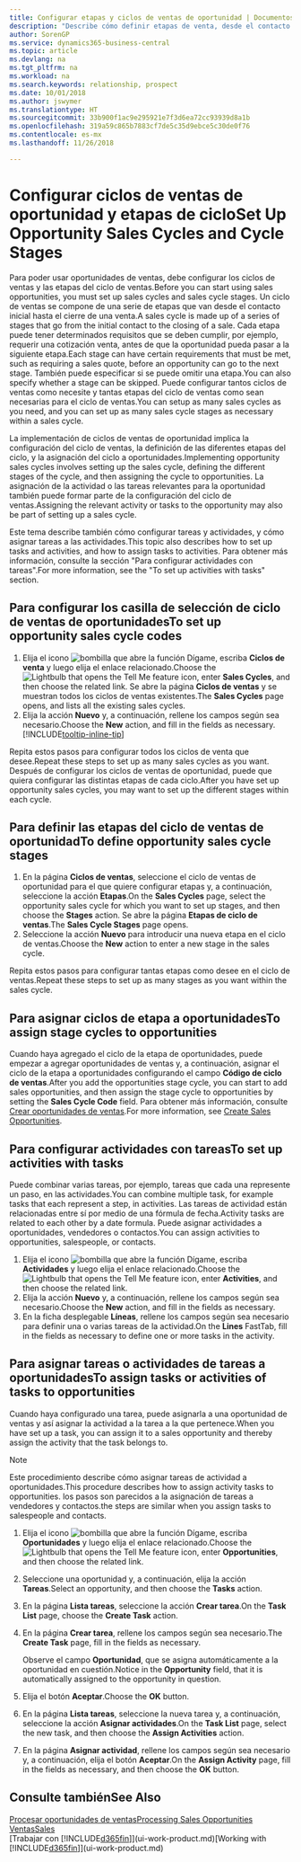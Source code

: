 ```yaml
---
title: Configurar etapas y ciclos de ventas de oportunidad | Documentos de Microsoft
description: "Describe cómo definir etapas de venta, desde el contacto inicial hasta el cierre, para crear un ciclo de venta y asignarlo a las oportunidades en Business Central."
author: SorenGP
ms.service: dynamics365-business-central
ms.topic: article
ms.devlang: na
ms.tgt_pltfrm: na
ms.workload: na
ms.search.keywords: relationship, prospect
ms.date: 10/01/2018
ms.author: jswymer
ms.translationtype: HT
ms.sourcegitcommit: 33b900f1ac9e295921e7f3d6ea72cc93939d8a1b
ms.openlocfilehash: 319a59c865b7883cf7de5c35d9ebce5c30de0f76
ms.contentlocale: es-mx
ms.lasthandoff: 11/26/2018

---
```

# <a name="set-up-opportunity-sales-cycles-and-cycle-stages"></a><span data-ttu-id="9f538-103">Configurar ciclos de ventas de oportunidad y etapas de ciclo</span><span class="sxs-lookup"><span data-stu-id="9f538-103">Set Up Opportunity Sales Cycles and Cycle Stages</span></span>
<span data-ttu-id="9f538-104">Para poder usar oportunidades de ventas, debe configurar los ciclos de ventas y las etapas del ciclo de ventas.</span><span class="sxs-lookup"><span data-stu-id="9f538-104">Before you can start using sales opportunities, you must set up sales cycles and sales cycle stages.</span></span> <span data-ttu-id="9f538-105">Un ciclo de ventas se compone de una serie de etapas que van desde el contacto inicial hasta el cierre de una venta.</span><span class="sxs-lookup"><span data-stu-id="9f538-105">A sales cycle is made up of a series of stages that go from the initial contact to the closing of a sale.</span></span> <span data-ttu-id="9f538-106">Cada etapa puede tener determinados requisitos que se deben cumplir, por ejemplo, requerir una cotización venta, antes de que la oportunidad pueda pasar a la siguiente etapa.</span><span class="sxs-lookup"><span data-stu-id="9f538-106">Each stage can have certain requirements that must be met, such as requiring a sales quote, before an opportunity can go to the next stage.</span></span> <span data-ttu-id="9f538-107">También puede especificar si se puede omitir una etapa.</span><span class="sxs-lookup"><span data-stu-id="9f538-107">You can also specify whether a stage can be skipped.</span></span> <span data-ttu-id="9f538-108">Puede configurar tantos ciclos de ventas como necesite y tantas etapas del ciclo de ventas como sean necesarias para el ciclo de ventas.</span><span class="sxs-lookup"><span data-stu-id="9f538-108">You can setup as many sales cycles as you need, and you can set up as many sales cycle stages as necessary within a sales cycle.</span></span>

<span data-ttu-id="9f538-109">La implementación de ciclos de ventas de oportunidad implica la configuración del ciclo de ventas, la definición de las diferentes etapas del ciclo, y la asignación del ciclo a oportunidades.</span><span class="sxs-lookup"><span data-stu-id="9f538-109">Implementing opportunity sales cycles involves setting up the sales cycle, defining the different stages of the cycle, and then assigning the cycle to opportunities.</span></span> <span data-ttu-id="9f538-110">La asignación de la actividad o las tareas relevantes para la oportunidad también puede formar parte de la configuración del ciclo de ventas.</span><span class="sxs-lookup"><span data-stu-id="9f538-110">Assigning the relevant activity or tasks to the opportunity may also be part of setting up a sales cycle.</span></span>

<span data-ttu-id="9f538-111">Este tema describe también cómo configurar tareas y actividades, y cómo asignar tareas a las actividades.</span><span class="sxs-lookup"><span data-stu-id="9f538-111">This topic also describes how to set up tasks and activities, and how to assign tasks to activities.</span></span> <span data-ttu-id="9f538-112">Para obtener más información, consulte la sección "Para configurar actividades con tareas".</span><span class="sxs-lookup"><span data-stu-id="9f538-112">For more information, see the "To set up activities with tasks" section.</span></span>

## <a name="to-set-up-opportunity-sales-cycle-codes"></a><span data-ttu-id="9f538-113">Para configurar los casilla de selección de ciclo de ventas de oportunidades</span><span class="sxs-lookup"><span data-stu-id="9f538-113">To set up opportunity sales cycle codes</span></span>
1. <span data-ttu-id="9f538-114">Elija el icono ![bombilla que abre la función Dígame](media/ui-search/search_small.png "Dígame que desea hacer"), escriba **Ciclos de venta** y luego elija el enlace relacionado.</span><span class="sxs-lookup"><span data-stu-id="9f538-114">Choose the ![Lightbulb that opens the Tell Me feature](media/ui-search/search_small.png "Tell me what you want to do") icon, enter **Sales Cycles**, and then choose the related link.</span></span> <span data-ttu-id="9f538-115">Se abre la página **Ciclos de ventas** y se muestran todos los ciclos de ventas existentes.</span><span class="sxs-lookup"><span data-stu-id="9f538-115">The **Sales Cycles** page opens, and lists all the existing sales cycles.</span></span>
2. <span data-ttu-id="9f538-116">Elija la acción **Nuevo** y, a continuación, rellene los campos según sea necesario.</span><span class="sxs-lookup"><span data-stu-id="9f538-116">Choose the **New** action, and fill in the fields as necessary.</span></span> [!INCLUDE[tooltip-inline-tip](includes/tooltip-inline-tip_md.md)]

<span data-ttu-id="9f538-117">Repita estos pasos para configurar todos los ciclos de venta que desee.</span><span class="sxs-lookup"><span data-stu-id="9f538-117">Repeat these steps to set up as many sales cycles as you want.</span></span> <span data-ttu-id="9f538-118">Después de configurar los ciclos de ventas de oportunidad, puede que quiera configurar las distintas etapas de cada ciclo.</span><span class="sxs-lookup"><span data-stu-id="9f538-118">After you have set up opportunity sales cycles, you may want to set up the different stages within each cycle.</span></span>

## <a name="to-define-opportunity-sales-cycle-stages"></a><span data-ttu-id="9f538-119">Para definir las etapas del ciclo de ventas de oportunidad</span><span class="sxs-lookup"><span data-stu-id="9f538-119">To define opportunity sales cycle stages</span></span>
1. <span data-ttu-id="9f538-120">En la página **Ciclos de ventas**, seleccione el ciclo de ventas de oportunidad para el que quiere configurar etapas y, a continuación, seleccione la acción **Etapas**.</span><span class="sxs-lookup"><span data-stu-id="9f538-120">On the **Sales Cycles** page, select the opportunity sales cycle for which you want to set up stages, and then choose the **Stages** action.</span></span> <span data-ttu-id="9f538-121">Se abre la página **Etapas de ciclo de ventas**.</span><span class="sxs-lookup"><span data-stu-id="9f538-121">The **Sales Cycle Stages** page opens.</span></span>
2. <span data-ttu-id="9f538-122">Seleccione la acción **Nuevo** para introducir una nueva etapa en el ciclo de ventas.</span><span class="sxs-lookup"><span data-stu-id="9f538-122">Choose the **New** action to enter a new stage in the sales cycle.</span></span>

<span data-ttu-id="9f538-123">Repita estos pasos para configurar tantas etapas como desee en el ciclo de ventas.</span><span class="sxs-lookup"><span data-stu-id="9f538-123">Repeat these steps to set up as many stages as you want within the sales cycle.</span></span>

## <a name="to-assign-stage-cycles-to-opportunities"></a><span data-ttu-id="9f538-124">Para asignar ciclos de etapa a oportunidades</span><span class="sxs-lookup"><span data-stu-id="9f538-124">To assign stage cycles to opportunities</span></span>
<span data-ttu-id="9f538-125">Cuando haya agregado el ciclo de la etapa de oportunidades, puede empezar a agregar oportunidades de ventas y, a continuación, asignar el ciclo de la etapa a oportunidades configurando el campo **Código de ciclo de ventas**.</span><span class="sxs-lookup"><span data-stu-id="9f538-125">After you add the opportunities stage cycle, you can start to add sales opportunities, and then assign the stage cycle to opportunities by setting the **Sales Cycle Code** field.</span></span> <span data-ttu-id="9f538-126">Para obtener más información, consulte [Crear oportunidades de ventas](marketing-how-create-opportunities.md).</span><span class="sxs-lookup"><span data-stu-id="9f538-126">For more information, see [Create Sales Opportunities](marketing-how-create-opportunities.md).</span></span>

## <a name="to-set-up-activities-with-tasks"></a><span data-ttu-id="9f538-127">Para configurar actividades con tareas</span><span class="sxs-lookup"><span data-stu-id="9f538-127">To set up activities with tasks</span></span>
<span data-ttu-id="9f538-128">Puede combinar varias tareas, por ejemplo, tareas que cada una represente un paso, en las actividades.</span><span class="sxs-lookup"><span data-stu-id="9f538-128">You can combine multiple task, for example tasks that each represent a step, in activities.</span></span> <span data-ttu-id="9f538-129">Las tareas de actividad están relacionadas entre sí por medio de una fórmula de fecha.</span><span class="sxs-lookup"><span data-stu-id="9f538-129">Activity tasks are related to each other by a date formula.</span></span> <span data-ttu-id="9f538-130">Puede asignar actividades a oportunidades, vendedores o contactos.</span><span class="sxs-lookup"><span data-stu-id="9f538-130">You can assign activities to opportunities, salespeople, or contacts.</span></span>

1. <span data-ttu-id="9f538-131">Elija el icono ![bombilla que abre la función Dígame](media/ui-search/search_small.png "Dígame que desea hacer"), escriba **Actividades** y luego elija el enlace relacionado.</span><span class="sxs-lookup"><span data-stu-id="9f538-131">Choose the ![Lightbulb that opens the Tell Me feature](media/ui-search/search_small.png "Tell me what you want to do") icon, enter **Activities**, and then choose the related link.</span></span>
2. <span data-ttu-id="9f538-132">Elija la acción **Nuevo** y, a continuación, rellene los campos según sea necesario.</span><span class="sxs-lookup"><span data-stu-id="9f538-132">Choose the **New** action, and fill in the fields as necessary.</span></span>
3. <span data-ttu-id="9f538-133">En la ficha desplegable **Líneas**, rellene los campos según sea necesario para definir una o varias tareas de la actividad.</span><span class="sxs-lookup"><span data-stu-id="9f538-133">On the **Lines** FastTab, fill in the fields as necessary to define one or more tasks in the activity.</span></span>

## <a name="to-assign-tasks-or-activities-of-tasks-to-opportunities"></a><span data-ttu-id="9f538-134">Para asignar tareas o actividades de tareas a oportunidades</span><span class="sxs-lookup"><span data-stu-id="9f538-134">To assign tasks or activities of tasks to opportunities</span></span>
<span data-ttu-id="9f538-135">Cuando haya configurado una tarea, puede asignarla a una oportunidad de ventas y así asignar la actividad a la tarea a la que pertenece.</span><span class="sxs-lookup"><span data-stu-id="9f538-135">When you have set up a task, you can assign it to a sales opportunity and thereby assign the activity that the task belongs to.</span></span>

> [!NOTE]  
>   <span data-ttu-id="9f538-136">Este procedimiento describe cómo asignar tareas de actividad a oportunidades.</span><span class="sxs-lookup"><span data-stu-id="9f538-136">This procedure describes how to assign activity tasks to opportunities.</span></span> <span data-ttu-id="9f538-137">los pasos son parecidos a la asignación de tareas a vendedores y contactos.</span><span class="sxs-lookup"><span data-stu-id="9f538-137">the steps are similar when you assign tasks to salespeople and contacts.</span></span>

1. <span data-ttu-id="9f538-138">Elija el icono ![bombilla que abre la función Dígame](media/ui-search/search_small.png "Dígame que desea hacer"), escriba **Oportunidades** y luego elija el enlace relacionado.</span><span class="sxs-lookup"><span data-stu-id="9f538-138">Choose the ![Lightbulb that opens the Tell Me feature](media/ui-search/search_small.png "Tell me what you want to do") icon, enter **Opportunities**, and then choose the related link.</span></span>
2. <span data-ttu-id="9f538-139">Seleccione una oportunidad y, a continuación, elija la acción **Tareas**.</span><span class="sxs-lookup"><span data-stu-id="9f538-139">Select an opportunity, and then choose the **Tasks** action.</span></span>
3. <span data-ttu-id="9f538-140">En la página **Lista tareas**, seleccione la acción **Crear tarea**.</span><span class="sxs-lookup"><span data-stu-id="9f538-140">On the **Task List** page, choose the **Create Task** action.</span></span>
4.  <span data-ttu-id="9f538-141">En la página **Crear tarea**, rellene los campos según sea necesario.</span><span class="sxs-lookup"><span data-stu-id="9f538-141">The **Create Task** page, fill in the fields as necessary.</span></span>

    <span data-ttu-id="9f538-142">Observe el campo **Oportunidad**, que se asigna automáticamente a la oportunidad en cuestión.</span><span class="sxs-lookup"><span data-stu-id="9f538-142">Notice in the **Opportunity** field, that it is automatically assigned to the opportunity in question.</span></span>
5. <span data-ttu-id="9f538-143">Elija el botón **Aceptar**.</span><span class="sxs-lookup"><span data-stu-id="9f538-143">Choose the **OK** button.</span></span>
6. <span data-ttu-id="9f538-144">En la página **Lista tareas**, seleccione la nueva tarea y, a continuación, seleccione la acción **Asignar actividades**.</span><span class="sxs-lookup"><span data-stu-id="9f538-144">On the **Task List** page, select the new task, and then choose the **Assign Activities** action.</span></span>
7. <span data-ttu-id="9f538-145">En la página **Asignar actividad**, rellene los campos según sea necesario y, a continuación, elija el botón **Aceptar**.</span><span class="sxs-lookup"><span data-stu-id="9f538-145">On the **Assign Activity** page, fill in the fields as necessary, and then choose the **OK** button.</span></span>

## <a name="see-also"></a><span data-ttu-id="9f538-146">Consulte también</span><span class="sxs-lookup"><span data-stu-id="9f538-146">See Also</span></span>
[<span data-ttu-id="9f538-147">Procesar oportunidades de ventas</span><span class="sxs-lookup"><span data-stu-id="9f538-147">Processing Sales Opportunities</span></span>](marketing-processing-sales-opportunities.md)  
[<span data-ttu-id="9f538-148">Ventas</span><span class="sxs-lookup"><span data-stu-id="9f538-148">Sales</span></span>](sales-manage-sales.md)  
<span data-ttu-id="9f538-149">[Trabajar con [!INCLUDE[d365fin](includes/d365fin_md.md)]](ui-work-product.md)</span><span class="sxs-lookup"><span data-stu-id="9f538-149">[Working with [!INCLUDE[d365fin](includes/d365fin_md.md)]](ui-work-product.md)</span></span>

